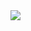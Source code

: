 <img src="https://img.shields.io/badge/Swift-#F05138?style=for-the-badge&logo=Python&logoColor=white">


